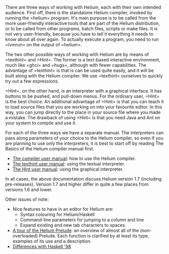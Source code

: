 There are three ways of working with Helium, each with their own intended audience. First off, there is the standalone
Helium compiler, invoked by running the =helium= program. It's main purpose is to be called from
the more user-friendly interactive tools that are part of the Helium distribution, or to be called from other programs,
batch files, scripts or make files. It is not very user-friendly, because you have to tell it everything it needs to know about all
over again. To actually execute a program, you need to run =lvmrun= on the output of =helium=.

The two other possible ways of working with Helium are by means of =texthint= and =Hint=.
The former is a text-based interactive environment, much like =ghci= and =hugs=, although
with fewer capabilities. The advantage of =texthint= is that is can be used quite easily, and it will be built
along with the Helium compiler. We use =texthint= ourselves to quickly try out a few expressions.

=Hint=, on the other hand, is an interpreter with a graphical interface. It has buttons to be pushed, and pull-down menus.
For the ordinary user, =Hint= is the best choice. An additional advantage of =Hint= is that you can teach it to load
source files that you are working on into your favourite editor. In this way, you can jump directly to the place in your
source file where you made a mistake. The drawback of using =Hint= is that you need Java and Ant on your system to compile
and use it.

For each of the three ways we have a separate manual. The interpreters can pass along parameters of your choice
to the Helium compiler, so even if you are planning to use only the interpreters, it is best to start off by reading
The Basics of the Helium compiler manual first.

   * [The compiler user manual](COMPILERDOCS.md): how to use the Helium compiler.
   * [The texthint user manual](TEXTHINT.md): using the textual interpreter.
   * [The Hint user manual](HINT.md): using the graphical interpreter.

In all cases, the above documentation discuss Helium version 1.7 (including pre-releases). Version 1.7 and higher
differ in quite a few places from versions 1.6 and lower.

Other issues of note:
   * Nice features to have in an editor for Helium are:
      * Syntax colouring for Helium/Haskell
      * Command-line parameters for jumping to a column and line
      * Expand existing and new tab characters to spaces. 
   * [A tour of the Helium Prelude](TOUROFTHEPRELUDE.md): an overview of almost all of the (non-overloaded) Prelude. Each function is clarified by at least its type, examples of its use and a description.
   * [Differences with Haskell '98](DIFFERENCESWITHHASKELL98.md)
